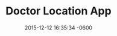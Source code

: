 ---
layout: post
position: 1
title:  "Doctor Location App"
date:   2015-12-12 16:35:34 -0600
categories: jekyll update
project: true
tech: Node, MongoDB, Express, Bootstrap, JQuery, Heroku, Leaflet, Mapbox, Google Geocode
description: Proud of this one! Full-Stack MEAN Application from zero to hero. App for medical insurance providers to see location and number of medical practitioners around any zipcode in the world.
link: http://serene-coast-7290.herokuapp.com
---